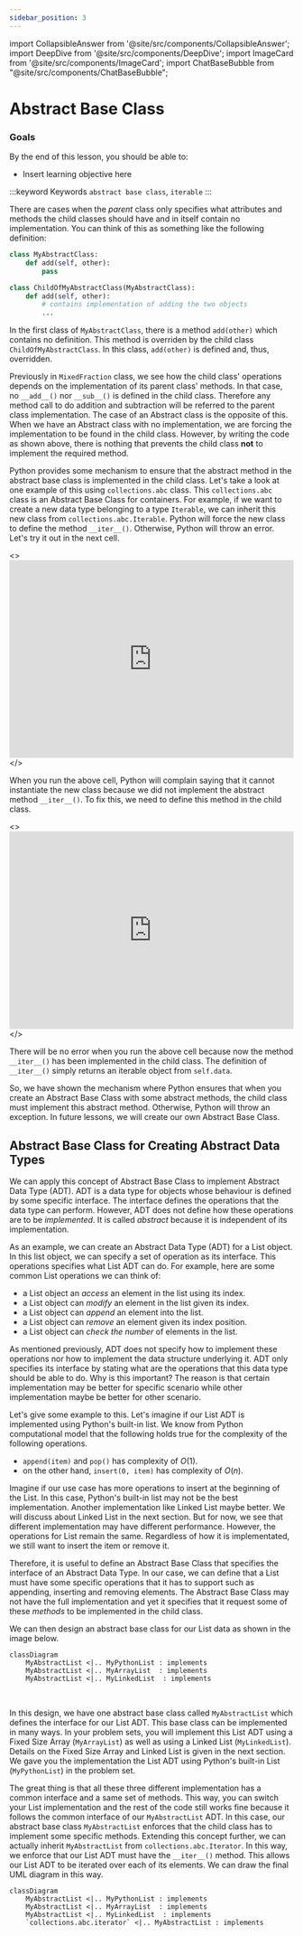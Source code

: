 ```yaml
---
sidebar_position: 3
---
```


import CollapsibleAnswer from '@site/src/components/CollapsibleAnswer';
import DeepDive from '@site/src/components/DeepDive';
import ImageCard from '@site/src/components/ImageCard';
import ChatBaseBubble from "@site/src/components/ChatBaseBubble";

# Abstract Base Class

<ChatBaseBubble/>


### Goals

By the end of this lesson, you should be able to:
- Insert learning objective here

:::keyword Keywords
`abstract base class`, `iterable`
:::

There are cases when the _parent_ class only specifies what attributes and methods the child classes should have and in itself contain no implementation. You can think of this as something like the following definition:

```python
class MyAbstractClass:
    def add(self, other):
        pass

class ChildOfMyAbstractClass(MyAbstractClass):
    def add(self, other):
        # contains implementation of adding the two objects
        ...
```

In the first class of `MyAbstractClass`, there is a method `add(other)` which contains no definition. This method is overriden by the child class `ChildOfMyAbstractClass`. In this class, `add(other)` is defined and, thus, overridden.

Previously in `MixedFraction` class, we see how the child class' operations depends on the implementation of its parent class' methods. In that case, no `__add__()` nor `__sub__()` is defined in the child class. Therefore any method call to do addition and subtraction will be referred to the parent class implementation. The case of an Abstract class is the opposite of this. When we have an Abstract class with no implementation, we are forcing the implementation to be found in the child class. However, by writing the code as shown above, there is nothing that prevents the child class **not** to implement the required method.

Python provides some mechanism to ensure that the abstract method in the abstract base class is implemented in the child class. Let's take a look at one example of this using `collections.abc` class. This `collections.abc` class is an Abstract Base Class for containers. For example, if we want to create a new data type belonging to a type `Iterable`, we can inherit this new class from `collections.abc.Iterable`. Python will force the new class to define the method `__iter__()`. Otherwise, Python will throw an error. Let's try it out in the next cell.

<!-- ```python
import  collections.abc as c
class NotRightIterable(c.Iterable):
    def __init__(self):
        self.data = []
test = NotRightIterable()
```
The output is
```sh
---------------------------------------------------------------------------
TypeError                                 Traceback (most recent call last)
<ipython-input-3-04bbdf83346f> in <module>
      5         self.data = []
      6
      7 test = NotRightIterable() <---------
TypeError: Can't instantiate abstract class NotRightIterable with abstract methods __iter__
``` -->

<><iframe src="https://trinket.io/embed/python3/ab78c95e4f?start=result" width="100%" height="350" frameborder="0" marginwidth="0" marginheight="0" allowfullscreen></iframe></>

When you run the above cell, Python will complain saying that it cannot instantiate the new class because we did not implement the abstract method `__iter__()`. To fix this, we need to define this method in the child class.

<!-- ```python
import  collections.abc as c
class RightIterable(c.Iterable):
    def __init__(self):
        self.data = []

    def __iter__(self):
        return iter(self.data)
test = RightIterable()
``` -->

<><iframe src="https://trinket.io/embed/python3/80d189528e?start=result" width="100%" height="350" frameborder="0" marginwidth="0" marginheight="0" allowfullscreen></iframe></>

There will be no error when you run the above cell because now the method `__iter__()` has been implemented in the child class. The definition of `__iter__()` simply returns an iterable object from `self.data`.

So, we have shown the mechanism where Python ensures that when you create an Abstract Base Class with some abstract methods, the child class must implement this abstract method. Otherwise, Python will throw an exception. In future lessons, we will create our own Abstract Base Class.

## Abstract Base Class for Creating Abstract Data Types

We can apply this concept of Abstract Base Class to implement Abstract Data Type (ADT). ADT is a data type for objects whose behaviour is defined by some specific interface. The interface defines the operations that the data type can perform. However, ADT does not define how these operations are to be _implemented_. It is called _abstract_ because it is independent of its implementation.

As an example, we can create an Abstract Data Type (ADT) for a List object. In this list object, we can specify a set of operation as its interface. This operations specifies what List ADT can do. For example, here are some common List operations we can think of:

- a List object an _access_ an element in the list using its index.
- a List object can _modify_ an element in the list given its index.
- a List object can _append_ an element into the list.
- a List object can _remove_ an element given its index position.
- a List object can _check the number_ of elements in the list.

As mentioned previously, ADT does not specify how to implement these operations nor how to implement the data structure underlying it. ADT only specifies its interface by stating what are the operations that this data type should be able to do. Why is this important? The reason is that certain implementation may be better for specific scenario while other implementation maybe be better for other scenario.

Let's give some example to this. Let's imagine if our List ADT is implemented using Python's built-in list. We know from Python computational model that the following holds true for the complexity of the following operations.

- `append(item)` and `pop()` has complexity of $O(1)$.
- on the other hand, `insert(0, item)` has complexity of $O(n)$.

Imagine if our use case has more operations to insert at the beginning of the List. In this case, Python's built-in list may not be the best implementation. Another implementation like Linked List maybe better. We will discuss about Linked List in the next section. But for now, we see that different implementation may have different performance. However, the operations for List remain the same. Regardless of how it is implementated, we still want to insert the item or remove it.

Therefore, it is useful to define an Abstract Base Class that specifies the interface of an Abstract Data Type. In our case, we can define that a List must have some specific operations that it has to support such as appending, inserting and removing elements. The Abstract Base Class may not have the full implementation and yet it specifies that it request some of these _methods_ to be implemented in the child class.

We can then design an abstract base class for our List data as shown in the image below.
<br/>

```mermaid
classDiagram
    MyAbstractList <|.. MyPythonList : implements
    MyAbstractList <|.. MyArrayList  : implements
    MyAbstractList <|.. MyLinkedList  : implements
```

<br/>

In this design, we have one abstract base class called `MyAbstractList` which defines the interface for our List ADT. This base class can be implemented in many ways. In your problem sets, you will implement this List ADT using a Fixed Size Array (`MyArrayList`) as well as using a Linked List (`MyLinkedList`). Details on the Fixed Size Array and Linked List is given in the next section. We gave you the implementation the List ADT using Python's built-in List (`MyPythonList`) in the problem set.

The great thing is that all these three different implementation has a common interface and a same set of methods. This way, you can switch your List implementation and the rest of the code still works fine because it follows the common interface of our `MyAbstractList` ADT. In this case, our abstract base class `MyAbstractList` enforces that the child class has to implement some specific methods. Extending this concept further, we can actually inherit `MyAbstractList` from `collections.abc.Iterator`. In this way, we enforce that our List ADT must have the `__iter__()` method. This allows our List ADT to be iterated over each of its elements. We can draw the final UML diagram in this way.
<br/>

```mermaid
classDiagram
    MyAbstractList <|.. MyPythonList : implements 
    MyAbstractList <|.. MyArrayList  : implements
    MyAbstractList <|.. MyLinkedList  : implements
    `collections.abc.iterator` <|.. MyAbstractList : implements
```
